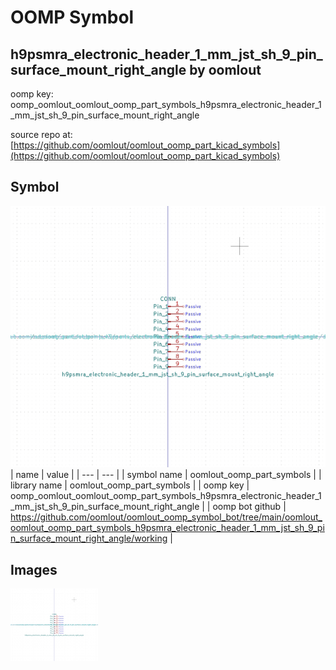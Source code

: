 # OOMP Symbol  
## h9psmra_electronic_header_1_mm_jst_sh_9_pin_surface_mount_right_angle  by oomlout  
  
oomp key: oomp_oomlout_oomlout_oomp_part_symbols_h9psmra_electronic_header_1_mm_jst_sh_9_pin_surface_mount_right_angle  
  
source repo at: [https://github.com/oomlout/oomlout_oomp_part_kicad_symbols](https://github.com/oomlout/oomlout_oomp_part_kicad_symbols)  
## Symbol  
  
[![working.png](working_600.png)](working.png)  
| name | value | 
| --- | --- | 
| symbol name | oomlout_oomp_part_symbols | 
| library name | oomlout_oomp_part_symbols | 
| oomp key | oomp_oomlout_oomlout_oomp_part_symbols_h9psmra_electronic_header_1_mm_jst_sh_9_pin_surface_mount_right_angle | 
| oomp bot github | https://github.com/oomlout/oomlout_oomp_symbol_bot/tree/main/oomlout_oomlout_oomp_part_symbols_h9psmra_electronic_header_1_mm_jst_sh_9_pin_surface_mount_right_angle/working | 
## Images  
  
[![working.png](working_140.png)](working.png)  
